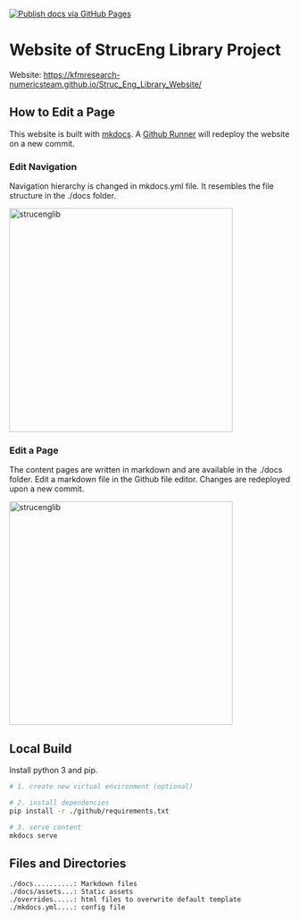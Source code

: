 [![Publish docs via GitHub Pages](https://github.com/kfmResearch-NumericsTeam/Struc_Eng_Library_Website/actions/workflows/deploy.yml/badge.svg)](https://github.com/kfmResearch-NumericsTeam/Struc_Eng_Library_Website/actions/workflows/deploy.yml)

# Website of StrucEng Library Project

Website: https://kfmresearch-numericsteam.github.io/Struc_Eng_Library_Website/


## How to Edit a Page
This website is built with [mkdocs](https://www.mkdocs.org/). A [Github Runner](https://github.com/kfmResearch-NumericsTeam/Struc_Eng_Library_Website/actions/workflows/deploy.yml) will redeploy the website on a new commit.

### Edit Navigation
Navigation hierarchy is changed in mkdocs.yml file. It resembles the file structure in the ./docs folder.  

<p align="left">
<img src="https://user-images.githubusercontent.com/2311941/196964646-1871193b-8af9-4129-94d0-f02bd015379e.png" alt="strucenglib" width="400"/>
</p>

### Edit a Page
The content pages are written in markdown and are available in the ./docs folder.
Edit a markdown file in the Github file editor. Changes are redeployed upon a new commit.

<p align="left">
<img src="https://user-images.githubusercontent.com/2311941/196965370-33f40404-eb83-4015-a1c6-c1cc770aa6ff.png" alt="strucenglib" width="400"/>
</p>


## Local Build

Install python 3 and pip.

```sh
# 1. create new virtual environment (optional)

# 2. install dependencies
pip install -r ./github/requirements.txt

# 3. serve content
mkdocs serve

```


## Files and Directories
```
./docs..........: Markdown files
./docs/assets...: Static assets
./overrides.....: html files to overwrite default template
./mkdocs.yml....: config file
```
